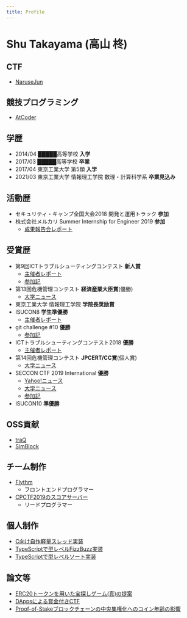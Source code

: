 ```yaml
---
title: Profile
---
```


# Shu Takayama (高山 柊)

## CTF

* [NaruseJun](https://ctftime.org/team/21252)

## 競技プログラミング

* [AtCoder](https://atcoder.jp/users/azon)

## 学歴

* 2014/04 █████高等学校 **入学**
* 2017/03 █████高等学校 **卒業**
* 2017/04 東京工業大学 第5類 **入学**
* 2021/03 東京工業大学 情報理工学院 数理・計算科学系 **卒業見込み**

## 活動歴

* セキュリティ・キャンプ全国大会2018 開発と運用トラック **参加**
* 株式会社メルカリ Summer Internship for Engineer 2019 **参加**
  * [成果報告会レポート](https://engineering.mercari.com/blog/entry/2019-10-24-171152/)

## 受賞歴

* 第9回ICTトラブルシューティングコンテスト **新人賞**
  * [主催者レポート](http://icttoracon.net/archives/5833)
  * [参加記](https://trap.jp/post/306/)
* 第13回危機管理コンテスト **経済産業大臣賞**(優勝)
  * [大学ニュース](https://www.titech.ac.jp/news/2018/041693.html)
* 東京工業大学 情報理工学院 **学院長奨励賞**
* ISUCON8 **学生準優勝**
  * [主催者レポート](http://isucon.net/archives/52606851.html)
* git challenge #10 **優勝**
  * [参加記](https://trap.jp/post/631/)
* ICTトラブルシューティングコンテスト2018 **優勝**
  * [主催者レポート](http://icttoracon.net/archives/8038)
* 第14回危機管理コンテスト **JPCERT/CC賞**(個人賞)
  * [大学ニュース](https://www.titech.ac.jp/news/2019/044532.html)
* SECCON CTF 2019 International **優勝**
  * [Yahoo!ニュース](https://news.yahoo.co.jp/articles/1919e9a25a1d0426cc455363ded8b5a3102a9ff0)
  * [大学ニュース](https://www.titech.ac.jp/news/2020/046178.html)
  * [参加記](https://trap.jp/post/977/)
* ISUCON10 **準優勝**

## OSS貢献

* [traQ](https://github.com/traPtitech/traQ)
* [SimBlock](https://github.com/dsg-titech/simblock)

## チーム制作

* [Flythm](https://trap.jp/post/693/)
  * フロントエンドプログラマー
* [CPCTF2019のスコアサーバー](https://github.com/azonti/CPCTF2019-scoreserver)
  * リードプログラマー

## 個人制作

* [C向け自作軽量スレッド実装](https://github.com/azonti/MyLightweightThread)
* [TypeScriptで型レベルFizzBuzz実装](https://github.com/azonti/TypeLevelTypeScript_FizzBuzz)
* [TypeScriptで型レベルソート実装](https://github.com/azonti/TypeLevelTypeScript_Sort)

## 論文等

* [ERC20トークンを用いた宝探しゲーム(真)の提案](https://trap.jp/post/561/)
* [DAppsによる賞金付きCTF](https://narusejun.com/archives/26/)
* [Proof-of-Stakeブロックチェーンの中央集権化へのコイン年齢の影響](https://www.ieice.org/ken/paper/20200305Z1vK/)
